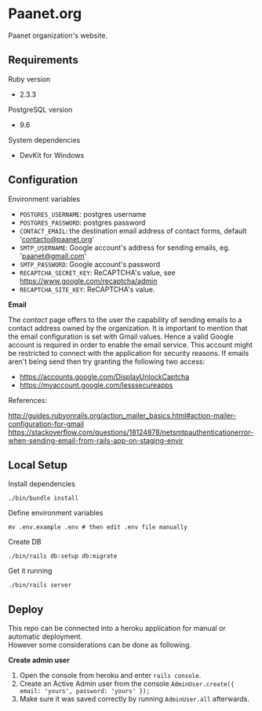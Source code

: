 # Paanet.org

Paanet organization's website.

## Requirements

Ruby version

 - 2.3.3

PostgreSQL version

 -  9.6

System dependencies

 - DevKit for Windows

## Configuration

Environment variables

 - `POSTGRES_USERNAME`: postgres username
 - `POSTGRES_PASSWORD`: postgres password
 - `CONTACT_EMAIL`: the destination email address of contact forms, default 'contacto@paanet.org'
 - `SMTP_USERNAME`: Google account's address for sending emails, eg. 'paanet@gmail.com'
 - `SMTP_PASSWORD`: Google account's password
 - `RECAPTCHA_SECRET_KEY`: ReCAPTCHA's value, see https://www.google.com/recaptcha/admin
 - `RECAPTCHA_SITE_KEY`: ReCAPTCHA's value.

__Email__

The _contact_ page offers to the user the capability of sending emails to a contact address owned by the organization.
It is important to mention that the email configuration is set with Gmail values.
Hence a valid Google account is required in order to enable the email service.
This account might be restricted to connect with the application for security reasons.
If emails aren't being send then try granting the following two access:

 - https://accounts.google.com/DisplayUnlockCaptcha
 - https://myaccount.google.com/lesssecureapps

References:

http://guides.rubyonrails.org/action_mailer_basics.html#action-mailer-configuration-for-gmail
https://stackoverflow.com/questions/18124878/netsmtpauthenticationerror-when-sending-email-from-rails-app-on-staging-envir

## Local Setup

Install dependencies

    ./bin/bundle install

Define environment variables

    mv .env.example .env # then edit .env file manually

Create DB

    ./bin/rails db:setup db:migrate

Get it running

    ./bin/rails server

## Deploy

This repo can be connected into a heroku application for manual or automatic deployment.  
However some considerations can be done as following.

__Create admin user__

 1. Open the console from heroku and enter `rails console`.
 2. Create an Active Admin user from the console `AdminUser.create({ email: 'yours', password: 'yours' });`
 3. Make sure it was saved correctly by running `AdminUser.all` afterwards.
